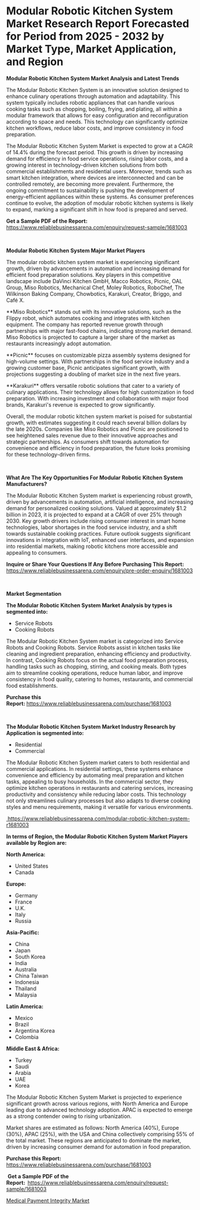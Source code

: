<p><h1>Modular Robotic Kitchen System Market Research Report Forecasted for Period from 2025 -  2032 by Market Type, Market Application, and Region</h1></p><p><strong>Modular Robotic Kitchen System Market Analysis and Latest Trends</strong></p>
<p><p>The Modular Robotic Kitchen System is an innovative solution designed to enhance culinary operations through automation and adaptability. This system typically includes robotic appliances that can handle various cooking tasks such as chopping, boiling, frying, and plating, all within a modular framework that allows for easy configuration and reconfiguration according to space and needs. This technology can significantly optimize kitchen workflows, reduce labor costs, and improve consistency in food preparation.</p><p>The Modular Robotic Kitchen System Market is expected to grow at a CAGR of 14.4% during the forecast period. This growth is driven by increasing demand for efficiency in food service operations, rising labor costs, and a growing interest in technology-driven kitchen solutions from both commercial establishments and residential users. Moreover, trends such as smart kitchen integration, where devices are interconnected and can be controlled remotely, are becoming more prevalent. Furthermore, the ongoing commitment to sustainability is pushing the development of energy-efficient appliances within these systems. As consumer preferences continue to evolve, the adoption of modular robotic kitchen systems is likely to expand, marking a significant shift in how food is prepared and served.</p></p>
<p><strong>Get a Sample PDF of the Report:&nbsp;</strong> <a href="https://www.reliablebusinessarena.com/enquiry/request-sample/1681003?utm_campaign=3192&utm_medium=2&utm_source=Github&utm_content=ia&utm_term=24032025&utm_id=modular-robotic-kitchen-system">https://www.reliablebusinessarena.com/enquiry/request-sample/1681003</a></p>
<p>&nbsp;</p>
<p><strong>Modular Robotic Kitchen System Major Market Players</strong></p>
<p><p>The modular robotic kitchen system market is experiencing significant growth, driven by advancements in automation and increasing demand for efficient food preparation solutions. Key players in this competitive landscape include DaVinci Kitchen GmbH, Macco Robotics, Picnic, OAL Group, Miso Robotics, Mechanical Chef, Moley Robotics, RoboChef, The Wilkinson Baking Company, Chowbotics, Karakuri, Creator, Briggo, and Café X.</p><p>**Miso Robotics** stands out with its innovative solutions, such as the Flippy robot, which automates cooking and integrates with kitchen equipment. The company has reported revenue growth through partnerships with major fast-food chains, indicating strong market demand. Miso Robotics is projected to capture a larger share of the market as restaurants increasingly adopt automation.</p><p>**Picnic** focuses on customizable pizza assembly systems designed for high-volume settings. With partnerships in the food service industry and a growing customer base, Picnic anticipates significant growth, with projections suggesting a doubling of market size in the next five years.</p><p>**Karakuri** offers versatile robotic solutions that cater to a variety of culinary applications. Their technology allows for high customization in food preparation. With increasing investment and collaboration with major food brands, Karakuri's revenue is expected to grow significantly.</p><p>Overall, the modular robotic kitchen system market is poised for substantial growth, with estimates suggesting it could reach several billion dollars by the late 2020s. Companies like Miso Robotics and Picnic are positioned to see heightened sales revenue due to their innovative approaches and strategic partnerships. As consumers shift towards automation for convenience and efficiency in food preparation, the future looks promising for these technology-driven firms.</p></p>
<p>&nbsp;</p>
<p><strong>What Are The Key Opportunities For Modular Robotic Kitchen System Manufacturers?</strong></p>
<p><p>The Modular Robotic Kitchen System market is experiencing robust growth, driven by advancements in automation, artificial intelligence, and increasing demand for personalized cooking solutions. Valued at approximately $1.2 billion in 2023, it is projected to expand at a CAGR of over 25% through 2030. Key growth drivers include rising consumer interest in smart home technologies, labor shortages in the food service industry, and a shift towards sustainable cooking practices. Future outlook suggests significant innovations in integration with IoT, enhanced user interfaces, and expansion into residential markets, making robotic kitchens more accessible and appealing to consumers.</p></p>
<p><strong>Inquire or Share Your Questions If Any Before Purchasing This Report:</strong> <a href="https://www.reliablebusinessarena.com/enquiry/pre-order-enquiry/1681003?utm_campaign=3192&utm_medium=2&utm_source=Github&utm_content=ia&utm_term=24032025&utm_id=modular-robotic-kitchen-system">https://www.reliablebusinessarena.com/enquiry/pre-order-enquiry/1681003</a></p>
<p>&nbsp;</p>
<p><strong>Market Segmentation</strong></p>
<p><strong>The Modular Robotic Kitchen System Market Analysis by types is segmented into:</strong></p>
<p><ul><li>Service Robots</li><li>Cooking Robots</li></ul></p>
<p><p>The Modular Robotic Kitchen System market is categorized into Service Robots and Cooking Robots. Service Robots assist in kitchen tasks like cleaning and ingredient preparation, enhancing efficiency and productivity. In contrast, Cooking Robots focus on the actual food preparation process, handling tasks such as chopping, stirring, and cooking meals. Both types aim to streamline cooking operations, reduce human labor, and improve consistency in food quality, catering to homes, restaurants, and commercial food establishments.</p></p>
<p><strong>Purchase this Report:&nbsp;</strong><a href="https://www.reliablebusinessarena.com/purchase/1681003?utm_campaign=3192&utm_medium=2&utm_source=Github&utm_content=ia&utm_term=24032025&utm_id=modular-robotic-kitchen-system">https://www.reliablebusinessarena.com/purchase/1681003</a></p>
<p>&nbsp;</p>
<p><strong>The Modular Robotic Kitchen System Market Industry Research by Application is segmented into:</strong></p>
<p><ul><li>Residential</li><li>Commercial</li></ul></p>
<p><p>The Modular Robotic Kitchen System market caters to both residential and commercial applications. In residential settings, these systems enhance convenience and efficiency by automating meal preparation and kitchen tasks, appealing to busy households. In the commercial sector, they optimize kitchen operations in restaurants and catering services, increasing productivity and consistency while reducing labor costs. This technology not only streamlines culinary processes but also adapts to diverse cooking styles and menu requirements, making it versatile for various environments.</p></p>
<p><a href="https://www.reliablebusinessarena.com/modular-robotic-kitchen-system-r1681003?utm_campaign=3192&utm_medium=2&utm_source=Github&utm_content=ia&utm_term=24032025&utm_id=modular-robotic-kitchen-system">&nbsp;https://www.reliablebusinessarena.com/modular-robotic-kitchen-system-r1681003</a></p>
<p><strong>In terms of Region, the Modular Robotic Kitchen System Market Players available by Region are:</strong></p>
<p>
    <p> <strong> North America: </strong>
        <ul>
            <li>United States</li>
            <li>Canada</li>
        </ul>
        </p> 
    <p> <strong> Europe: </strong>
        <ul>
            <li>Germany</li>
            <li>France</li>
            <li>U.K.</li>
            <li>Italy</li>
            <li>Russia</li>
        </ul>
        </p> 
    <p> <strong> Asia-Pacific: </strong>
        <ul>
            <li>China</li>
            <li>Japan</li>
            <li>South Korea</li>
            <li>India</li>
            <li>Australia</li>
            <li>China Taiwan</li>
            <li>Indonesia</li>
            <li>Thailand</li>
            <li>Malaysia</li>
        </ul>
        </p> 
    <p> <strong> Latin America: </strong>
        <ul>
            <li>Mexico</li>
            <li>Brazil</li>
            <li>Argentina Korea</li>
            <li>Colombia</li>
        </ul>
        </p> 
    <p> <strong> Middle East & Africa: </strong>
        <ul>
            <li>Turkey</li>
            <li>Saudi</li>
            <li>Arabia</li>
            <li>UAE</li>
            <li>Korea</li>
        </ul>
    </p>
    </p>
<p><p>The Modular Robotic Kitchen System Market is projected to experience significant growth across various regions, with North America and Europe leading due to advanced technology adoption. APAC is expected to emerge as a strong contender owing to rising urbanization. </p><p>Market shares are estimated as follows: North America (40%), Europe (30%), APAC (25%), with the USA and China collectively comprising 55% of the total market. These regions are anticipated to dominate the market, driven by increasing consumer demand for automation in food preparation.</p></p>
<p><strong>Purchase this Report: </strong><a href="https://www.reliablebusinessarena.com/purchase/1681003?utm_campaign=3192&utm_medium=2&utm_source=Github&utm_content=ia&utm_term=24032025&utm_id=modular-robotic-kitchen-system">https://www.reliablebusinessarena.com/purchase/1681003</a></p>
<p>&nbsp;<strong>Get a Sample PDF of the Report:&nbsp;&nbsp;</strong><a href="https://www.reliablebusinessarena.com/enquiry/request-sample/1681003?utm_campaign=3192&utm_medium=2&utm_source=Github&utm_content=ia&utm_term=24032025&utm_id=modular-robotic-kitchen-system">https://www.reliablebusinessarena.com/enquiry/request-sample/1681003</a></p>
<p><strong></strong></p>
<p><p><a href="https://github.com/lynlynyusay/Market-Research-Report-List-1/blob/main/medical-payment-integrity-market.md?utm_campaign=3192&utm_medium=2&utm_source=Github&utm_content=ia&utm_term=24032025&utm_id=modular-robotic-kitchen-system">Medical Payment Integrity Market</a></p></p>